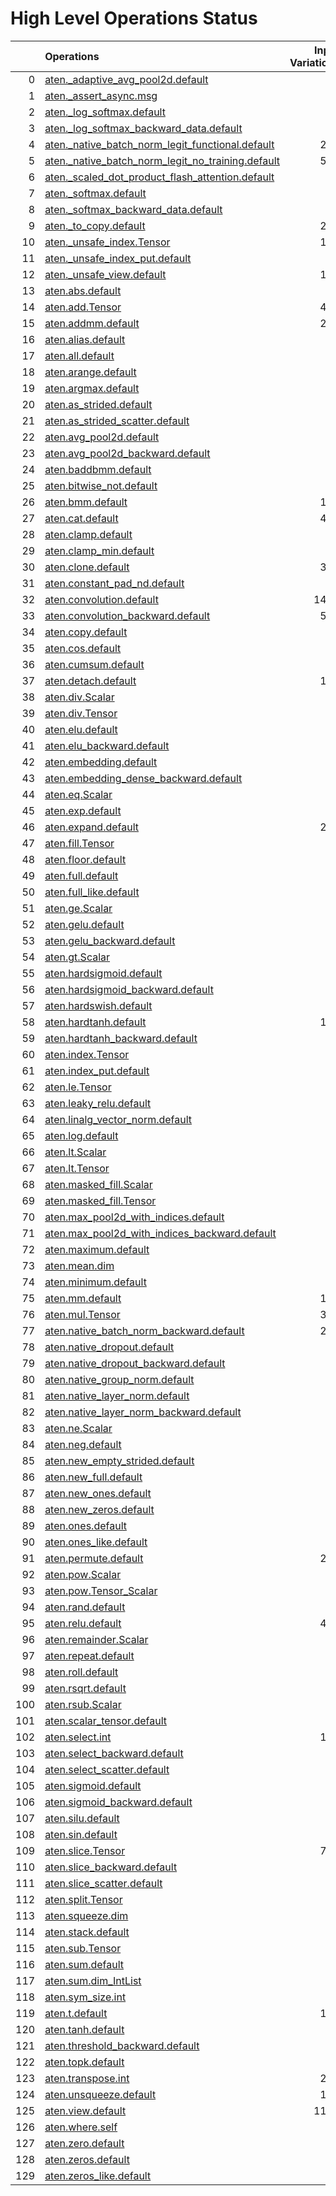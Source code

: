 # High Level Operations Status
|     | Operations                                                                                                           |   Input Variations |   Converted |   Removed |   Fallback | Completed   |   Score |
|----:|:---------------------------------------------------------------------------------------------------------------------|-------------------:|------------:|----------:|-----------:|:------------|--------:|
|   0 | [aten._adaptive_avg_pool2d.default](operations/aten._adaptive_avg_pool2d.default.md)                                 |                  1 |           0 |         1 |          0 | ✅          |    1    |
|   1 | [aten._assert_async.msg](operations/aten._assert_async.msg.md)                                                       |                  1 |           0 |         0 |          0 | ✘           |    0    |
|   2 | [aten._log_softmax.default](operations/aten._log_softmax.default.md)                                                 |                  1 |           0 |         1 |          0 | ✅          |    1    |
|   3 | [aten._log_softmax_backward_data.default](operations/aten._log_softmax_backward_data.default.md)                     |                  1 |           0 |         0 |          0 | ✘           |    0    |
|   4 | [aten._native_batch_norm_legit_functional.default](operations/aten._native_batch_norm_legit_functional.default.md)   |                219 |           0 |         0 |          0 | ✘           |    0    |
|   5 | [aten._native_batch_norm_legit_no_training.default](operations/aten._native_batch_norm_legit_no_training.default.md) |                547 |         547 |         0 |          0 | ✅          |    1    |
|   6 | [aten._scaled_dot_product_flash_attention.default](operations/aten._scaled_dot_product_flash_attention.default.md)   |                 23 |           5 |         0 |          0 | 🚧          |    0.22 |
|   7 | [aten._softmax.default](operations/aten._softmax.default.md)                                                         |                 76 |          38 |         9 |          0 | 🚧          |    0.62 |
|   8 | [aten._softmax_backward_data.default](operations/aten._softmax_backward_data.default.md)                             |                  7 |           0 |         0 |          0 | ✘           |    0    |
|   9 | [aten._to_copy.default](operations/aten._to_copy.default.md)                                                         |                291 |         105 |         9 |          0 | 🚧          |    0.39 |
|  10 | [aten._unsafe_index.Tensor](operations/aten._unsafe_index.Tensor.md)                                                 |                140 |           0 |         0 |          0 | ✘           |    0    |
|  11 | [aten._unsafe_index_put.default](operations/aten._unsafe_index_put.default.md)                                       |                 18 |           0 |         0 |          0 | ✘           |    0    |
|  12 | [aten._unsafe_view.default](operations/aten._unsafe_view.default.md)                                                 |                116 |         113 |         0 |          0 | 🚧          |    0.97 |
|  13 | [aten.abs.default](operations/aten.abs.default.md)                                                                   |                  2 |           0 |         0 |          0 | ✘           |    0    |
|  14 | [aten.add.Tensor](operations/aten.add.Tensor.md)                                                                     |                465 |         346 |        10 |          0 | 🚧          |    0.77 |
|  15 | [aten.addmm.default](operations/aten.addmm.default.md)                                                               |                267 |         102 |       144 |          0 | 🚧          |    0.92 |
|  16 | [aten.alias.default](operations/aten.alias.default.md)                                                               |                  1 |           0 |         0 |          0 | ✘           |    0    |
|  17 | [aten.all.default](operations/aten.all.default.md)                                                                   |                  1 |           0 |         0 |          1 | ✘           |    0    |
|  18 | [aten.arange.default](operations/aten.arange.default.md)                                                             |                  1 |           0 |         0 |          0 | ✘           |    0    |
|  19 | [aten.argmax.default](operations/aten.argmax.default.md)                                                             |                  3 |           0 |         0 |          0 | ✘           |    0    |
|  20 | [aten.as_strided.default](operations/aten.as_strided.default.md)                                                     |                 20 |          14 |         6 |          0 | ✅          |    1    |
|  21 | [aten.as_strided_scatter.default](operations/aten.as_strided_scatter.default.md)                                     |                 12 |           0 |         0 |          0 | ✘           |    0    |
|  22 | [aten.avg_pool2d.default](operations/aten.avg_pool2d.default.md)                                                     |                 16 |           9 |         0 |          0 | 🚧          |    0.56 |
|  23 | [aten.avg_pool2d_backward.default](operations/aten.avg_pool2d_backward.default.md)                                   |                  8 |           0 |         0 |          0 | ✘           |    0    |
|  24 | [aten.baddbmm.default](operations/aten.baddbmm.default.md)                                                           |                  3 |           3 |         0 |          0 | ✅          |    1    |
|  25 | [aten.bitwise_not.default](operations/aten.bitwise_not.default.md)                                                   |                  1 |           1 |         0 |          0 | ✅          |    1    |
|  26 | [aten.bmm.default](operations/aten.bmm.default.md)                                                                   |                160 |         104 |         0 |          0 | 🚧          |    0.65 |
|  27 | [aten.cat.default](operations/aten.cat.default.md)                                                                   |                418 |         355 |        11 |          0 | 🚧          |    0.88 |
|  28 | [aten.clamp.default](operations/aten.clamp.default.md)                                                               |                 23 |          23 |         0 |          0 | ✅          |    1    |
|  29 | [aten.clamp_min.default](operations/aten.clamp_min.default.md)                                                       |                  9 |           0 |         9 |          0 | ✅          |    1    |
|  30 | [aten.clone.default](operations/aten.clone.default.md)                                                               |                390 |           0 |       325 |          0 | 🚧          |    0.83 |
|  31 | [aten.constant_pad_nd.default](operations/aten.constant_pad_nd.default.md)                                           |                 66 |          41 |         0 |          0 | 🚧          |    0.62 |
|  32 | [aten.convolution.default](operations/aten.convolution.default.md)                                                   |               1469 |        1447 |         0 |          0 | 🚧          |    0.99 |
|  33 | [aten.convolution_backward.default](operations/aten.convolution_backward.default.md)                                 |                569 |           0 |         0 |          0 | ✘           |    0    |
|  34 | [aten.copy.default](operations/aten.copy.default.md)                                                                 |                 15 |           0 |        15 |          0 | ✅          |    1    |
|  35 | [aten.cos.default](operations/aten.cos.default.md)                                                                   |                  3 |           3 |         0 |          0 | ✅          |    1    |
|  36 | [aten.cumsum.default](operations/aten.cumsum.default.md)                                                             |                 10 |           2 |         0 |          0 | 🚧          |    0.2  |
|  37 | [aten.detach.default](operations/aten.detach.default.md)                                                             |                118 |           0 |       118 |          0 | ✅          |    1    |
|  38 | [aten.div.Scalar](operations/aten.div.Scalar.md)                                                                     |                 21 |           0 |         0 |          0 | ✘           |    0    |
|  39 | [aten.div.Tensor](operations/aten.div.Tensor.md)                                                                     |                 79 |          53 |        10 |          0 | 🚧          |    0.8  |
|  40 | [aten.elu.default](operations/aten.elu.default.md)                                                                   |                  1 |           1 |         0 |          0 | ✅          |    1    |
|  41 | [aten.elu_backward.default](operations/aten.elu_backward.default.md)                                                 |                  1 |           0 |         0 |          0 | ✘           |    0    |
|  42 | [aten.embedding.default](operations/aten.embedding.default.md)                                                       |                 91 |          54 |         0 |          0 | 🚧          |    0.59 |
|  43 | [aten.embedding_dense_backward.default](operations/aten.embedding_dense_backward.default.md)                         |                  3 |           0 |         0 |          0 | ✘           |    0    |
|  44 | [aten.eq.Scalar](operations/aten.eq.Scalar.md)                                                                       |                 16 |          11 |         0 |          0 | 🚧          |    0.69 |
|  45 | [aten.exp.default](operations/aten.exp.default.md)                                                                   |                 10 |          10 |         0 |          0 | ✅          |    1    |
|  46 | [aten.expand.default](operations/aten.expand.default.md)                                                             |                275 |          54 |       141 |          0 | 🚧          |    0.71 |
|  47 | [aten.fill.Tensor](operations/aten.fill.Tensor.md)                                                                   |                 29 |           0 |         0 |          0 | ✘           |    0    |
|  48 | [aten.floor.default](operations/aten.floor.default.md)                                                               |                  2 |           2 |         0 |          0 | ✅          |    1    |
|  49 | [aten.full.default](operations/aten.full.default.md)                                                                 |                  8 |           6 |         0 |          0 | 🚧          |    0.75 |
|  50 | [aten.full_like.default](operations/aten.full_like.default.md)                                                       |                  6 |           0 |         0 |          0 | ✘           |    0    |
|  51 | [aten.ge.Scalar](operations/aten.ge.Scalar.md)                                                                       |                  1 |           1 |         0 |          0 | ✅          |    1    |
|  52 | [aten.gelu.default](operations/aten.gelu.default.md)                                                                 |                 48 |          22 |        21 |          0 | 🚧          |    0.9  |
|  53 | [aten.gelu_backward.default](operations/aten.gelu_backward.default.md)                                               |                  9 |           0 |         0 |          0 | ✘           |    0    |
|  54 | [aten.gt.Scalar](operations/aten.gt.Scalar.md)                                                                       |                  3 |           0 |         0 |          0 | ✘           |    0    |
|  55 | [aten.hardsigmoid.default](operations/aten.hardsigmoid.default.md)                                                   |                 15 |          15 |         0 |          0 | ✅          |    1    |
|  56 | [aten.hardsigmoid_backward.default](operations/aten.hardsigmoid_backward.default.md)                                 |                  9 |           0 |         0 |          0 | ✘           |    0    |
|  57 | [aten.hardswish.default](operations/aten.hardswish.default.md)                                                       |                 27 |          27 |         0 |          0 | ✅          |    1    |
|  58 | [aten.hardtanh.default](operations/aten.hardtanh.default.md)                                                         |                112 |         112 |         0 |          0 | ✅          |    1    |
|  59 | [aten.hardtanh_backward.default](operations/aten.hardtanh_backward.default.md)                                       |                 93 |           0 |         0 |          0 | ✘           |    0    |
|  60 | [aten.index.Tensor](operations/aten.index.Tensor.md)                                                                 |                 21 |           0 |        17 |          0 | 🚧          |    0.81 |
|  61 | [aten.index_put.default](operations/aten.index_put.default.md)                                                       |                  6 |           0 |         0 |          0 | ✘           |    0    |
|  62 | [aten.le.Tensor](operations/aten.le.Tensor.md)                                                                       |                  1 |           0 |         0 |          0 | ✘           |    0    |
|  63 | [aten.leaky_relu.default](operations/aten.leaky_relu.default.md)                                                     |                 13 |          13 |         0 |          0 | ✅          |    1    |
|  64 | [aten.linalg_vector_norm.default](operations/aten.linalg_vector_norm.default.md)                                     |                 11 |           0 |         0 |          0 | ✘           |    0    |
|  65 | [aten.log.default](operations/aten.log.default.md)                                                                   |                  7 |           1 |         0 |          0 | 🚧          |    0.14 |
|  66 | [aten.lt.Scalar](operations/aten.lt.Scalar.md)                                                                       |                  7 |           1 |         0 |          0 | 🚧          |    0.14 |
|  67 | [aten.lt.Tensor](operations/aten.lt.Tensor.md)                                                                       |                  2 |           0 |         0 |          0 | ✘           |    0    |
|  68 | [aten.masked_fill.Scalar](operations/aten.masked_fill.Scalar.md)                                                     |                 33 |          18 |         0 |          0 | 🚧          |    0.55 |
|  69 | [aten.masked_fill.Tensor](operations/aten.masked_fill.Tensor.md)                                                     |                  1 |           1 |         0 |          0 | ✅          |    1    |
|  70 | [aten.max_pool2d_with_indices.default](operations/aten.max_pool2d_with_indices.default.md)                           |                 44 |          42 |         0 |          0 | 🚧          |    0.95 |
|  71 | [aten.max_pool2d_with_indices_backward.default](operations/aten.max_pool2d_with_indices_backward.default.md)         |                 26 |           0 |         0 |          0 | ✘           |    0    |
|  72 | [aten.maximum.default](operations/aten.maximum.default.md)                                                           |                  3 |           0 |         0 |          0 | ✘           |    0    |
|  73 | [aten.mean.dim](operations/aten.mean.dim.md)                                                                         |                 86 |          79 |         0 |          0 | 🚧          |    0.92 |
|  74 | [aten.minimum.default](operations/aten.minimum.default.md)                                                           |                  6 |           0 |         0 |          0 | ✘           |    0    |
|  75 | [aten.mm.default](operations/aten.mm.default.md)                                                                     |                174 |         130 |         1 |          0 | 🚧          |    0.75 |
|  76 | [aten.mul.Tensor](operations/aten.mul.Tensor.md)                                                                     |                304 |         236 |         0 |          0 | 🚧          |    0.78 |
|  77 | [aten.native_batch_norm_backward.default](operations/aten.native_batch_norm_backward.default.md)                     |                219 |           0 |         0 |          0 | ✘           |    0    |
|  78 | [aten.native_dropout.default](operations/aten.native_dropout.default.md)                                             |                  1 |           0 |         0 |          0 | ✘           |    0    |
|  79 | [aten.native_dropout_backward.default](operations/aten.native_dropout_backward.default.md)                           |                  1 |           0 |         0 |          0 | ✘           |    0    |
|  80 | [aten.native_group_norm.default](operations/aten.native_group_norm.default.md)                                       |                  1 |           0 |         0 |          0 | ✘           |    0    |
|  81 | [aten.native_layer_norm.default](operations/aten.native_layer_norm.default.md)                                       |                 77 |          69 |         0 |          0 | 🚧          |    0.9  |
|  82 | [aten.native_layer_norm_backward.default](operations/aten.native_layer_norm_backward.default.md)                     |                 13 |           0 |         0 |          0 | ✘           |    0    |
|  83 | [aten.ne.Scalar](operations/aten.ne.Scalar.md)                                                                       |                  7 |           7 |         0 |          0 | ✅          |    1    |
|  84 | [aten.neg.default](operations/aten.neg.default.md)                                                                   |                  8 |           2 |         0 |          0 | 🚧          |    0.25 |
|  85 | [aten.new_empty_strided.default](operations/aten.new_empty_strided.default.md)                                       |                  6 |           0 |         6 |          0 | ✅          |    1    |
|  86 | [aten.new_full.default](operations/aten.new_full.default.md)                                                         |                  2 |           0 |         2 |          0 | ✅          |    1    |
|  87 | [aten.new_ones.default](operations/aten.new_ones.default.md)                                                         |                  6 |           0 |         0 |          0 | ✘           |    0    |
|  88 | [aten.new_zeros.default](operations/aten.new_zeros.default.md)                                                       |                 37 |           0 |        37 |          0 | ✅          |    1    |
|  89 | [aten.ones.default](operations/aten.ones.default.md)                                                                 |                  2 |           0 |         0 |          0 | ✘           |    0    |
|  90 | [aten.ones_like.default](operations/aten.ones_like.default.md)                                                       |                  1 |           0 |         0 |          0 | ✘           |    0    |
|  91 | [aten.permute.default](operations/aten.permute.default.md)                                                           |                230 |         204 |         0 |          0 | 🚧          |    0.89 |
|  92 | [aten.pow.Scalar](operations/aten.pow.Scalar.md)                                                                     |                  1 |           1 |         0 |          0 | ✅          |    1    |
|  93 | [aten.pow.Tensor_Scalar](operations/aten.pow.Tensor_Scalar.md)                                                       |                 21 |           8 |         0 |          0 | 🚧          |    0.38 |
|  94 | [aten.rand.default](operations/aten.rand.default.md)                                                                 |                  1 |           0 |         0 |          0 | ✘           |    0    |
|  95 | [aten.relu.default](operations/aten.relu.default.md)                                                                 |                411 |         403 |         1 |          0 | 🚧          |    0.98 |
|  96 | [aten.remainder.Scalar](operations/aten.remainder.Scalar.md)                                                         |                  1 |           1 |         0 |          0 | ✅          |    1    |
|  97 | [aten.repeat.default](operations/aten.repeat.default.md)                                                             |                 13 |           8 |         4 |          0 | 🚧          |    0.92 |
|  98 | [aten.roll.default](operations/aten.roll.default.md)                                                                 |                 24 |          24 |         0 |          0 | ✅          |    1    |
|  99 | [aten.rsqrt.default](operations/aten.rsqrt.default.md)                                                               |                  9 |           6 |         0 |          0 | 🚧          |    0.67 |
| 100 | [aten.rsub.Scalar](operations/aten.rsub.Scalar.md)                                                                   |                 34 |          22 |         0 |          0 | 🚧          |    0.65 |
| 101 | [aten.scalar_tensor.default](operations/aten.scalar_tensor.default.md)                                               |                  2 |           0 |         0 |          0 | ✘           |    0    |
| 102 | [aten.select.int](operations/aten.select.int.md)                                                                     |                102 |          95 |         1 |          0 | 🚧          |    0.94 |
| 103 | [aten.select_backward.default](operations/aten.select_backward.default.md)                                           |                  2 |           0 |         0 |          0 | ✘           |    0    |
| 104 | [aten.select_scatter.default](operations/aten.select_scatter.default.md)                                             |                  5 |           0 |         0 |          0 | ✘           |    0    |
| 105 | [aten.sigmoid.default](operations/aten.sigmoid.default.md)                                                           |                 54 |          54 |         0 |          0 | ✅          |    1    |
| 106 | [aten.sigmoid_backward.default](operations/aten.sigmoid_backward.default.md)                                         |                 11 |           0 |         0 |          0 | ✘           |    0    |
| 107 | [aten.silu.default](operations/aten.silu.default.md)                                                                 |                  2 |           2 |         0 |          0 | ✅          |    1    |
| 108 | [aten.sin.default](operations/aten.sin.default.md)                                                                   |                  2 |           2 |         0 |          0 | ✅          |    1    |
| 109 | [aten.slice.Tensor](operations/aten.slice.Tensor.md)                                                                 |                707 |         327 |       171 |          0 | 🚧          |    0.7  |
| 110 | [aten.slice_backward.default](operations/aten.slice_backward.default.md)                                             |                 36 |           0 |         0 |          0 | ✘           |    0    |
| 111 | [aten.slice_scatter.default](operations/aten.slice_scatter.default.md)                                               |                 91 |          71 |        18 |          0 | 🚧          |    0.98 |
| 112 | [aten.split.Tensor](operations/aten.split.Tensor.md)                                                                 |                 10 |           5 |         0 |          0 | 🚧          |    0.5  |
| 113 | [aten.squeeze.dim](operations/aten.squeeze.dim.md)                                                                   |                 16 |          16 |         0 |          0 | ✅          |    1    |
| 114 | [aten.stack.default](operations/aten.stack.default.md)                                                               |                 15 |          13 |         0 |          0 | 🚧          |    0.87 |
| 115 | [aten.sub.Tensor](operations/aten.sub.Tensor.md)                                                                     |                 51 |          39 |         0 |          0 | 🚧          |    0.76 |
| 116 | [aten.sum.default](operations/aten.sum.default.md)                                                                   |                  2 |           0 |         0 |          1 | ✘           |    0    |
| 117 | [aten.sum.dim_IntList](operations/aten.sum.dim_IntList.md)                                                           |                 50 |           0 |         0 |          0 | ✘           |    0    |
| 118 | [aten.sym_size.int](operations/aten.sym_size.int.md)                                                                 |                  8 |           0 |         0 |          0 | ✘           |    0    |
| 119 | [aten.t.default](operations/aten.t.default.md)                                                                       |                194 |         122 |        62 |          0 | 🚧          |    0.95 |
| 120 | [aten.tanh.default](operations/aten.tanh.default.md)                                                                 |                 16 |          10 |         0 |          0 | 🚧          |    0.62 |
| 121 | [aten.threshold_backward.default](operations/aten.threshold_backward.default.md)                                     |                 98 |           0 |         0 |          0 | ✘           |    0    |
| 122 | [aten.topk.default](operations/aten.topk.default.md)                                                                 |                  1 |           0 |         0 |          0 | ✘           |    0    |
| 123 | [aten.transpose.int](operations/aten.transpose.int.md)                                                               |                215 |         166 |         1 |          0 | 🚧          |    0.78 |
| 124 | [aten.unsqueeze.default](operations/aten.unsqueeze.default.md)                                                       |                157 |          97 |         0 |          0 | 🚧          |    0.62 |
| 125 | [aten.view.default](operations/aten.view.default.md)                                                                 |               1166 |         919 |        18 |          0 | 🚧          |    0.8  |
| 126 | [aten.where.self](operations/aten.where.self.md)                                                                     |                 13 |           1 |         0 |          0 | 🚧          |    0.08 |
| 127 | [aten.zero.default](operations/aten.zero.default.md)                                                                 |                  8 |           0 |         0 |          0 | ✘           |    0    |
| 128 | [aten.zeros.default](operations/aten.zeros.default.md)                                                               |                 45 |          32 |         0 |          0 | 🚧          |    0.71 |
| 129 | [aten.zeros_like.default](operations/aten.zeros_like.default.md)                                                     |                  6 |           2 |         0 |          0 | 🚧          |    0.33 |

